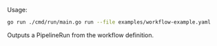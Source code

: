 Usage:

```sh
go run ./cmd/run/main.go run --file examples/workflow-example.yaml
```

Outputs a PipelineRun from the workflow definition.